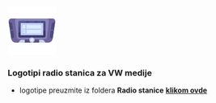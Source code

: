 ![cover](/cover.png)

### Logotipi radio stanica za VW medije

* logotipe preuzmite iz foldera __Radio stanice__ [**klikom ovde**](https://github.com/dezindzer/LogoRadioStaniceSrbija/archive/refs/heads/main.zip) 